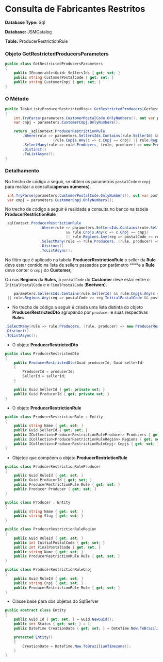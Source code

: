 # Consulta de Fabricantes Restritos

**Database Type:** Sql

**Database:** JSMCatalog

T**able:** ProducerRestrictionRule

### Objeto GetRestrictedProducersParameters

```csharp
public class GetRestrictedProducersParameters
{
    public IEnumerable<Guid> SellersIds { get; set; }
    public string CustomerPostalCode { get; set; }
    public string CustomerCnpj { get; set; }
}
```

### O Método

```csharp
public Task<List<ProducerRestrictedDto>> GetRestrictedProducers(GetRestrictedProducersParameters parameters)
{
    int.TryParse(parameters.CustomerPostalCode.OnlyNumbers(), out var postalCode);
    var cnpj = parameters.CustomerCnpj.OnlyNumbers();

    return _sqlContext.ProducerRestrictionRule
        .Where(rule => parameters.SellersIds.Contains(rule.SellerId) && 
                      (rule.Cnpjs.Any(c => c.Cnpj == cnpj) || rule.Regions.Any(reg => postalCode >= reg.InitialPostalCode && postalCode <= reg.FinalPostalCode)))
        .SelectMany(rule => rule.Producers, (rule, producer) => new ProducerRestrictedDto(producer.ProducerId, rule.SellerId))
        .Distinct()
        .ToListAsync();
}
```

### Detalhamento

No trecho de código a seguir, se obtem os parametros `postalCode` e `cnpj` para realizar a consulta(**apenas números**).

```csharp
 int.TryParse(parameters.CustomerPostalCode.OnlyNumbers(), out var postalCode);
 var cnpj = parameters.CustomerCnpj.OnlyNumbers();
```

No trecho de código a seguir é realidada a consulta no banco na tabela **ProducerRestrictionRule**

```csharp
_sqlContext.ProducerRestrictionRule
                .Where(rule => parameters.SellersIds.Contains(rule.SellerId) 
                            && rule.Cnpjs.Any(c => c.Cnpj == cnpj) 
                            || rule.Regions.Any(reg => postalCode >= reg.InitialPostalCode && postalCode <= reg.FinalPostalCode)))
                .SelectMany(rule => rule.Producers, (rule, producer) => new ProducerRestrictedDto(producer.ProducerId, rule.SellerId))
                .Distinct()
                .ToListAsync();
```

No filtro que é aplicado na tabela **ProducerRestrictionRule** o seller da **Rule** deve estar contido na lista de sellers passados por parâmetro ****e a **Rule** deve conter o `cnpj` do **Customer,**

Ou nas **Regions** da **Rules,** o `postalCode` do **Customer** deve estar entre o `InitialPostalCode` e o `FinalPostalCode` (**Beetwen**).

```csharp
    parameters.SellersIds.Contains(rule.SellerId) && rule.Cnpjs.Any(c => c.Cnpj == cnpj) 
 || rule.Regions.Any(reg => postalCode >= reg.InitialPostalCode && postalCode <= reg.FinalPostalCode))
```

- No trecho de código a seguir é criada uma lista distinta do objeto **ProducerRestrictedDto** agrupando por `producer` e suas respectivas **Rules**

```csharp
.SelectMany(rule => rule.Producers, (rule, producer) => new ProducerRestrictedDto(producer.ProducerId, rule.SellerId))
.Distinct()
.ToListAsync();
```

- O objeto **ProducerRestrictedDto**

```csharp
public class ProducerRestrictedDto
{
    public ProducerRestrictedDto(Guid producerId, Guid sellerId)
    {
        ProducerId = producerId;
        SellerId = sellerId;
    }

    public Guid SellerId { get; private set; }
    public Guid ProducerId { get; private set; }
}
```

- O objeto **ProducerRestrictionRule**

```csharp
public class ProducerRestrictionRule : Entity
{
    public string Name { get; set; }
    public Guid SellerId { get; set; }
    public ICollection<ProducerRestrictionRuleProducer> Producers { get; set; }
    public ICollection<ProducerRestrictionRuleRegion> Regions { get; set; }
    public ICollection<ProducerRestrictionRuleCnpj> Cnpjs { get; set; }
}
```

- Objetoc que compõem o objeto **ProducerRestrictionRule**

```csharp
public class ProducerRestrictionRuleProducer
{
    public Guid RuleId { get; set; }
    public Guid ProducerId { get; set; }
    public ProducerRestrictionRule Rule { get; set; }
    public Producer Producer { get; set; }
}

public class Producer : Entity
{
    public string Name { get; set; }
    public string Slug { get; set; }
}

public class ProducerRestrictionRuleRegion
{
    public Guid RuleId { get; set; }
    public int InitialPostalCode { get; set; }
    public int FinalPostalCode { get; set; }
    public string Name { get; set; }
    public ProducerRestrictionRule Rule { get; set; }
}

public class ProducerRestrictionRuleCnpj
{
    public Guid RuleId { get; set; }
    public string Cnpj { get; set; }
    public ProducerRestrictionRule Rule { get; set; }
}
```

- Classe base para dos objetos do SqlServer

```csharp
public abstract class Entity
{
    public Guid Id { get; set; } = Guid.NewGuid();
    public int Status { get; set; } = 1;
    public DateTime CreationDate { get; set; } = DateTime.Now.ToBrazilianTimezone();

    protected Entity()
    {
        CreationDate = DateTime.Now.ToBrazilianTimezone();
    }
}
```